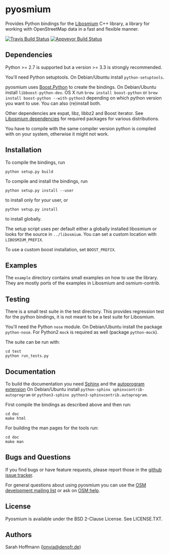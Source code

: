 # pyosmium

Provides Python bindings for the [Libosmium](https://github.com/osmcode/libosmium) C++
library, a library for working with OpenStreetMap data in a fast and flexible
manner.

[![Travis Build Status](https://api.travis-ci.org/osmcode/pyosmium.svg)](http://travis-ci.org/osmcode/pyosmium)
[![Appveyor Build Status](https://ci.appveyor.com/api/projects/status/github/osmcode/pyosmium?svg=true)](https://ci.appveyor.com/project/Mapbox/pyosmium)


## Dependencies

Python >= 2.7 is supported but a version >= 3.3 is strongly recommended.

You'll need Python setuptools. On Debian/Ubuntu install `python-setuptools`.

pyosmium uses [Boost.Python](http://www.boost.org/doc/libs/1_56_0/libs/python/doc/index.html)
to create the bindings. On Debian/Ubuntu install `libboost-python-dev`. OS X run
`brew install boost-python` or `brew install boost-python --with-python3`
depending on which python version you want to use. You can also (re)install
both.

Other dependencies are expat, libz, libbz2 and Boost iterator.
See [Libosmium dependencies](http://osmcode.org/libosmium/manual.html#dependencies)
for required packages for various distributions.

You have to compile with the same compiler version python is compiled with on
your system, otherwise it might not work.

## Installation

To compile the bindings, run

    python setup.py build

To compile and install the bindings, run

    python setup.py install --user

to install only for your user, or

    python setup.py install

to install globally.

The setup script uses per default either a globally installed libosmium or
looks for the source in `../libosmium`. You can set a custom location with
`LIBOSMIUM_PREFIX`.

To use a custom boost installation, set `BOOST_PREFIX`.

## Examples

The `example` directory contains small examples on how to use the library.
They are mostly ports of the examples in Libosmium and osmium-contrib.


## Testing

There is a small test suite in the test directory. This provides regression
test for the python bindings, it is not meant to be a test suite for Libosmium.

You'll need the Python `nose` module. On Debian/Ubuntu install the package
`python-nose`. For Python2 `mock` is required as well (package `python-mock`).

The suite can be run with:

    cd test
    python run_tests.py


## Documentation

To build the documentation you need [Sphinx](http://sphinx-doc.org/)
and the [autoprogram extension](https://pythonhosted.org/sphinxcontrib-autoprogram/)
On Debian/Ubuntu install `python-sphinx sphinxcontrib-autoprogram`
or `python3-sphinx python3-sphinxcontrib.autoprogram`.

First compile the bindings as described above and then run:

    cd doc
    make html

For building the man pages for the tools run:

    cd doc
    make man

## Bugs and Questions

If you find bugs or have feature requests, please report those in the
[github issue tracker](https://github.com/osmcode/pyosmium/issues/).

For general questions about using pyosmium you can use the
[OSM development mailing list](https://lists.openstreetmap.org/listinfo/dev)
or ask on [OSM help](https://help.openstreetmap.org/).

## License

Pyosmium is available under the BSD 2-Clause License. See LICENSE.TXT.

## Authors

Sarah Hoffmann (lonvia@denofr.de)

